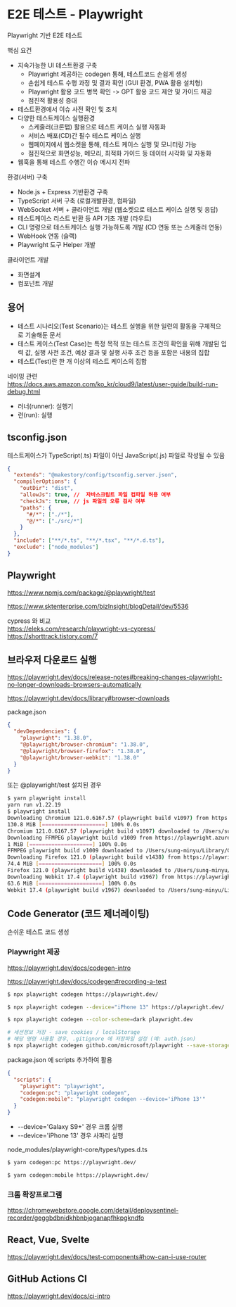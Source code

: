 # E2E 테스트 - Playwright

Playwright 기반 E2E 테스트

핵심 요건

- 지속가능한 UI 테스트환경 구축
  - Playwright 제공하는 codegen 통해, 테스트코드 손쉽게 생성
  - 손쉽게 테스트 수행 과정 및 결과 확인 (GUI 환경, PWA 활용 설치형)
  - Playwright 활용 코드 병목 확인 -> GPT 활용 코드 제안 및 가이드 제공
  - 점진적 활용성 증대
- 테스트환경에서 이슈 사전 확인 및 조치
- 다양한 테스트케이스 실행환경
  - 스케줄러(크론탭) 활용으로 테스트 케이스 실행 자동화
  - 서비스 배포(CD)간 필수 테스트 케이스 실행
  - 웹페이지에서 웹소켓을 통해, 테스트 케이스 실행 및 모니터링 가능
  - 점진적으로 화면성능, 메모리, 최적화 가이드 등 데이터 시각화 및 자동화
- 웹훅을 통해 테스트 수행간 이슈 메시지 전파

환경(서버) 구축

- Node.js + Express 기반환경 구축
- TypeScript 서버 구축 (로컬개발환경, 컴파일)
- WebSocket 서버 + 클라이언트 개발 (웹소켓으로 테스트 케이스 실행 및 응답)
- 테스트케이스 리스트 반환 등 API 기초 개발 (라우트)
- CLI 명령으로 테스트케이스 실행 가능하도록 개발 (CD 연동 또는 스케줄러 연동)
- WebHook 연동 (슬랙)
- Playwright 도구 Helper 개발

클라이언트 개발

- 화면설계
- 컴포넌트 개발

## 용어

- 테스트 시나리오(Test Scenario)는 테스트 실행을 위한 일련의 활동을 구체적으로 기술해둔 문서
- 테스트 케이스(Test Case)는 특정 목적 또는 테스트 조건의 확인을 위해 개발된 입력 값, 실행 사전 조건, 예상 결과 및 실행 사후 조건 등을 포함은 내용의 집합
- 테스트(Test)란 한 개 이상의 테스트 케이스의 집합

네이밍 관련  
https://docs.aws.amazon.com/ko_kr/cloud9/latest/user-guide/build-run-debug.html

- 러너(runner): 실행기
- 런(run): 실행

## tsconfig.json

테스트케이스가 TypeScript(.ts) 파일이 아닌 JavaScript(.js) 파일로 작성될 수 있음

```json
{
  "extends": "@makestory/config/tsconfig.server.json",
  "compilerOptions": {
    "outDir": "dist",
    "allowJs": true, //  자바스크립트 파일 컴파일 허용 여부
    "checkJs": true, // js 파일의 오류 검사 여부
    "paths": {
      "#/*": ["./*"],
      "@/*": ["./src/*"]
    }
  },
  "include": ["**/*.ts", "**/*.tsx", "**/*.d.ts"],
  "exclude": ["node_modules"]
}
```

## Playwright

https://www.npmjs.com/package/@playwright/test

https://www.sktenterprise.com/bizInsight/blogDetail/dev/5536

cypress 와 비교  
https://eleks.com/research/playwright-vs-cypress/
https://shorttrack.tistory.com/7

## 브라우저 다운로드 실행

https://playwright.dev/docs/release-notes#breaking-changes-playwright-no-longer-downloads-browsers-automatically

https://playwright.dev/docs/library#browser-downloads

package.json

```json
{
  "devDependencies": {
    "playwright": "1.38.0",
    "@playwright/browser-chromium": "1.38.0",
    "@playwright/browser-firefox": "1.38.0",
    "@playwright/browser-webkit": "1.38.0"
  }
}
```

또는 @playwright/test 설치된 경우

```bash
$ yarn playwright install
yarn run v1.22.19
$ playwright install
Downloading Chromium 121.0.6167.57 (playwright build v1097) from https://playwright.azureedge.net/builds/chromium/1097/chromium-mac-arm64.zip
130.8 MiB [====================] 100% 0.0s
Chromium 121.0.6167.57 (playwright build v1097) downloaded to /Users/sung-minyu/Library/Caches/ms-playwright/chromium-1097
Downloading FFMPEG playwright build v1009 from https://playwright.azureedge.net/builds/ffmpeg/1009/ffmpeg-mac-arm64.zip
1 MiB [====================] 100% 0.0s
FFMPEG playwright build v1009 downloaded to /Users/sung-minyu/Library/Caches/ms-playwright/ffmpeg-1009
Downloading Firefox 121.0 (playwright build v1438) from https://playwright.azureedge.net/builds/firefox/1438/firefox-mac-13-arm64.zip
74.4 MiB [====================] 100% 0.0s
Firefox 121.0 (playwright build v1438) downloaded to /Users/sung-minyu/Library/Caches/ms-playwright/firefox-1438
Downloading Webkit 17.4 (playwright build v1967) from https://playwright.azureedge.net/builds/webkit/1967/webkit-mac-13-arm64.zip
63.6 MiB [====================] 100% 0.0s
Webkit 17.4 (playwright build v1967) downloaded to /Users/sung-minyu/Library/Caches/ms-playwright/webkit-1967
```

## Code Generator (코드 제너레이팅)

손쉬운 테스트 코드 생성

### Playwright 제공

https://playwright.dev/docs/codegen-intro

https://playwright.dev/docs/codegen#recording-a-test

```bash
$ npx playwright codegen https://playwright.dev/

$ npx playwright codegen --device="iPhone 13" https://playwright.dev/

$ npx playwright codegen --color-scheme=dark playwright.dev

# 세션정보 저장 - save cookies / localStorage
# 해당 명령 사용할 경우, .gitignore 에 저장파일 설정 (예: auth.json)
$ npx playwright codegen github.com/microsoft/playwright --save-storage=auth.json
```

package.json 에 scripts 추가하여 활용

```json
{
  "scripts": {
    "playwright": "playwright",
    "codegen:pc": "playwright codegen",
    "codegen:mobile": "playwright codegen --device='iPhone 13'"
  }
}
```

- --device='Galaxy S9+' 경우 크롬 실행
- --device='iPhone 13' 경우 사파리 실행

node_modules/playwright-core/types/types.d.ts

```bash
$ yarn codegen:pc https://playwright.dev/

$ yarn codegen:mobile https://playwright.dev/
```

### 크롬 확장프로그램

https://chromewebstore.google.com/detail/deploysentinel-recorder/geggbdbnidkhbnbjoganapfhkpgkndfo

## React, Vue, Svelte

https://playwright.dev/docs/test-components#how-can-i-use-router

## GitHub Actions CI

https://playwright.dev/docs/ci-intro
